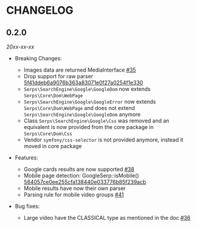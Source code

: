 # CHANGELOG

## 0.2.0 

*20xx-xx-xx*

* Breaking Changes:
    * Images data are returned MediaInterface [#35](https://github.com/serp-spider/search-engine-google/issues/35)
    * Drop support for raw parser [5f41ddeb6a9076b363a83071e0f27a0254f1e330](https://github.com/serp-spider/search-engine-google/commit/5f41ddeb6a9076b363a83071e0f27a0254f1e330)
    * ``Serps\SearchEngine\Google\GoogleDom`` now extends ``Serps\Core\Dom\WebPage``
    * ``Serps\SearchEngine\Google\GoogleError`` now extends ``Serps\Core\Dom\WebPage`` 
    and does not extend ``Serps\SearchEngine\Google\GoogleDom`` anymore
    * Class ``Serps\SearchEngine\Google\Css`` was removed and an equivalent is now provided from the core package in
    ``Serps\Core\Dom\Css``
    * Vendor ``symfony/css-selector`` is not provided anymore, instead it moved in core package
 
* Features:
    * Google cards results are now supported [#38](https://github.com/serp-spider/search-engine-google/pull/38)
    * Mobile page detection: GoogleSerp::isMobile() [564057ce0ee255cfa138440e033776b85f239acb](https://github.com/serp-spider/search-engine-google/commit/564057ce0ee255cfa138440e033776b85f239acb)
    * Mobile results have now their own parser
    * Parsing rule for mobile video groups [#41](https://github.com/serp-spider/search-engine-google/issues/41)
* Bug fixes:
    * Large video have the CLASSICAL type as mentioned in the doc [#36](https://github.com/serp-spider/search-engine-google/issues/36)
